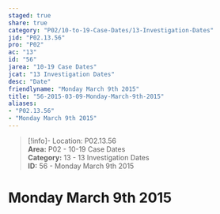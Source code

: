 ```yaml
---  
staged: true  
share: true  
category: "P02/10-to-19-Case-Dates/13-Investigation-Dates"  
jid: "P02.13.56"  
pro: "P02"  
ac: "13"  
id: "56"  
jarea: "10-19 Case Dates"  
jcat: "13 Investigation Dates"  
desc: "Date"  
friendlyname: "Monday March 9th 2015"  
title: "56-2015-03-09-Monday-March-9th-2015"  
aliases:   
- "P02.13.56"  
- "Monday March 9th 2015"  
---  
```

>[!info]- Location: P02.13.56  
>**Area:** P02 - 10-19 Case Dates  
>**Category:** 13 - 13 Investigation Dates  
>**ID:** 56 - Monday March 9th 2015  
  
# Monday March 9th 2015  
